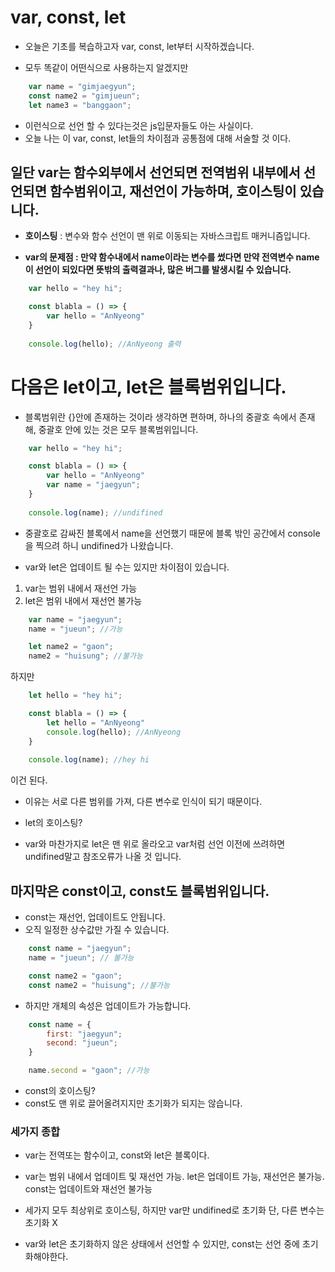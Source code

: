# var, const, let

- 오늘은 기초를 복습하고자 var, const, let부터 시작하겠습니다.

- 모두 똑같이 어떤식으로 사용하는지 알겠지만

``` js
    var name = "gimjaegyun";
    const name2 = "gimjueun";
    let name3 = "banggaon";
```
- 이런식으로 선언 할 수 있다는것은 js입문자들도 아는 사실이다.
- 오늘 나는 이 var, const, let들의 차이점과 공통점에 대해 서술할 것 이다.

## 일단 var는 함수외부에서 선언되면 전역범위 내부에서 선언되면 함수범위이고, 재선언이 가능하며, 호이스팅이 있습니다.

- **호이스팅** : 변수와 함수 선언이 맨 위로 이동되는 자바스크립트 매커니즘입니다.

- **var의 문제점 : 만약 함수내에서 name이라는 변수를 썼다면 만약 전역변수 name이 선언이 되있다면 뜻밖의 출력결과나, 많은 버그를 발생시킬 수 있습니다.**

``` js
    var hello = "hey hi";

    const blabla = () => {
        var hello = "AnNyeong"
    }
    
    console.log(hello); //AnNyeong 출력
```

# 다음은 let이고, let은 블록범위입니다. 
- 블록범위란 {}안에 존재하는 것이라 생각하면 편하며, 하나의 중괄호 속에서 존재해, 중괄호 안에 있는 것은 모두 블록범위입니다.

``` js
    var hello = "hey hi";

    const blabla = () => {
        var hello = "AnNyeong"
        var name = "jaegyun";
    }
    
    console.log(name); //undifined
```

- 중괄호로 감싸진 블록에서 name을 선언했기 때문에 블록 밖인 공간에서 console을 찍으려 하니 undifined가 나왔습니다.

- var와 let은 업데이트 될 수는 있지만 차이점이 있습니다.

1. var는 범위 내에서 재선언 가능
2. let은 범위 내에서 재선언 불가능

``` js
    var name = "jaegyun";
    name = "jueun"; //가능

    let name2 = "gaon";
    name2 = "huisung"; //불가능
```
하지만

``` js
    let hello = "hey hi";

    const blabla = () => {
        let hello = "AnNyeong"
        console.log(hello); //AnNyeong
    }
    
    console.log(name); //hey hi
```
이건 된다.
- 이유는 서로 다른 범위를 가져, 다른 변수로 인식이 되기 때문이다.

- let의 호이스팅?

- var와 마찬가지로 let은 맨 위로 올라오고 var처럼 선언 이전에 쓰려하면 undifined말고 참조오류가 나올 것 입니다.

## 마지막은 const이고, const도 블록범위입니다.

- const는 재선언, 업데이트도 안됩니다.
- 오직 일정한 상수값만 가질 수 있습니다.

``` js
    const name = "jaegyun";
    name = "jueun"; // 불가능

    const name2 = "gaon";
    const name2 = "huisung"; //불가능
```
- 하지만 개체의 속성은 업데이트가 가능합니다.

``` js
    const name = {
        first: "jaegyun";
        second: "jueun";
    }

    name.second = "gaon"; //가능
```

- const의 호이스팅?
- const도 맨 위로 끌어올려지지만 초기화가 되지는 않습니다.

### 세가지 종합

- var는 전역또는 함수이고, const와 let은 블록이다.

- var는 범위 내에서 업데이트 및 재선언 가능. let은 업데이트 가능, 재선언은 불가능. const는 업데이트와 재선언 불가능

- 세가지 모두 최상위로 호이스팅, 하지만 var만 undifined로 초기화 단, 다른 변수는 초기화 X

- var와 let은 초기화하지 않은 상태에서 선언할 수 있지만, const는 선언 중에 초기화해야한다.